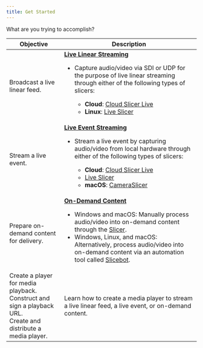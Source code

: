 ```yaml
---
title: Get Started
---
```


What are you trying to accomplish?

| **Objective**     | **Description**    |
|---------|-----|
| Broadcast a live linear feed.| [**Live Linear Streaming**](/uplynk/acquire/live) <ul><li>Capture audio/video via SDI or UDP for the purpose of live linear streaming through either of the following types of slicers:</li><ul><li>**Cloud**: [Cloud Slicer Live](/uplynk/acquire/live/cloud_slicer_live)</li><li>**Linux**: [Live Slicer](/uplynk/deliver/live/on_prem_slicer)</li></ul></ul> |
| Stream a live event.         | [**Live Event Streaming**](/uplynk/manage/live_events) <ul><li>Stream a live event by capturing audio/video from local hardware through either of the following types of slicers:</li><ul><li>**Cloud**: [Cloud Slicer Live](/uplynk/acquire/live/cloud_slicer_live)</li><li>[Live Slicer](/uplynk/deliver/live/on_prem_slicer)</li><li>**macOS**: [CameraSlicer](/uplynk/manage/live_events/#cameraslicer)</li></ul></ul> |
| Prepare on-demand content for delivery. | [**On-Demand Content**](/uplynk/acquire/vod) <ul><li>Windows and macOS: Manually process audio/video into on-demand content through the [Slicer](/uplynk/acquire/vod/add_content).</li><li>Windows, Linux, and macOS: Alternatively, process audio/video into on-demand content via an automation tool called [Slicebot](/uplynk/acquire/live/vod/automation_via_slicebot).</li></ul> |
| Create a player for media playback.  <br />Construct and sign a playback URL. <br />Create and distribute a media player.  |Learn how to create a media player to stream a live linear feed, a live event, or on-demand content. |
